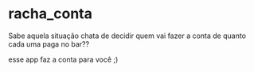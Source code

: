 # racha_conta

Sabe aquela situação chata de decidir quem vai fazer a conta de quanto cada uma paga no bar??

esse app faz a conta para você ;)

